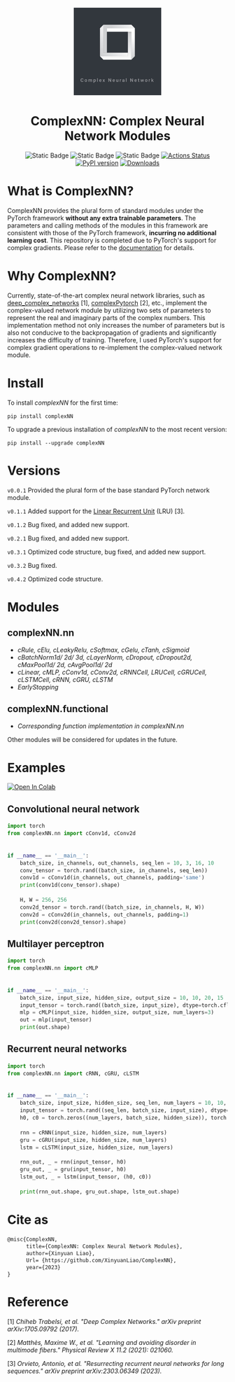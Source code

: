 <p align="center">
  <img src="https://github.com/XinyuanLiao/ComplexNN/blob/main/.github/Images/logo.jpg" width="200px"/>
</p>
<div align="center">
<h1>ComplexNN: Complex Neural Network Modules</h1>

![Static Badge](https://img.shields.io/hexpm/l/plug)
![Static Badge](https://img.shields.io/badge/Language-Python_|_PyTorch-green)
![Static Badge](https://img.shields.io/badge/Platform-Win_|_Mac-pink)
[![Actions Status](https://github.com/XinyuanLiao/ComplexNN/workflows/CodeQL/badge.svg)](https://github.com/XinyuanLiao/ComplexNN/actions)
[![PyPI version](https://img.shields.io/pypi/v/complexNN?color=brightgreen&logo=Python&logoColor=white&label=PyPI%20package)](https://pypi.org/project/complexNN/)
[![Downloads](https://static.pepy.tech/personalized-badge/complexNN?&units=international_system&left_color=grey&right_color=brightgreen&left_text=PyPI%20downloads)](https://pepy.tech/project/complexNN)
</div>

# What is ComplexNN?

ComplexNN provides the plural form of standard modules under the PyTorch framework **without any extra trainable parameters**. The parameters and calling methods of the modules in this framework are consistent with those of the PyTorch framework, **incurring no additional learning cost**. This repository is completed due to PyTorch's support for complex gradients. Please refer to the [documentation](https://pytorch.org/docs/stable/notes/autograd.html#complex-autograd-doc) for details.

# Why ComplexNN?

Currently, state-of-the-art complex neural network libraries, such as [deep_complex_networks](https://github.com/ChihebTrabelsi/deep_complex_networks) [1], [complexPytorch](https://github.com/wavefrontshaping/complexPyTorch) [2], etc., implement the complex-valued network module by utilizing two sets of parameters to represent the real and imaginary parts of the complex numbers. This implementation method not only increases the number of parameters but is also not conducive to the backpropagation of gradients and significantly increases the difficulty of training. Therefore, I used PyTorch's support for complex gradient operations to re-implement the complex-valued network module.

# Install
To install _complexNN_ for the first time:
```
pip install complexNN
```
To upgrade a previous installation of _complexNN_ to the most recent version:
```
pip install --upgrade complexNN
```

# Versions
```v0.0.1``` Provided the plural form of the base standard PyTorch network module.

```v0.1.1``` Added support for the [Linear Recurrent Unit](https://arxiv.org/abs/2303.06349) (LRU) [3].

```v0.1.2``` Bug fixed, and added new support.

```v0.2.1``` Bug fixed, and added new support.

```v0.3.1``` Optimized code structure, bug fixed, and added new support.

```v0.3.2``` Bug fixed.

```v0.4.2``` Optimized code structure.

# Modules

## complexNN.nn
* _cRule, cElu, cLeakyRelu, cSoftmax, cGelu, cTanh, cSigmoid_
* _cBatchNorm1d/ 2d/ 3d, cLayerNorm, cDropout, cDropout2d, cMaxPool1d/ 2d, cAvgPool1d/ 2d_
* _cLinear, cMLP, cConv1d, cConv2d, cRNNCell, LRUCell, cGRUCell, cLSTMCell, cRNN, cGRU, cLSTM_
* _EarlyStopping_

## complexNN.functional
* _Corresponding function implementation in complexNN.nn_

 
Other modules will be considered for updates in the future.

# Examples 
<a target="_blank" href="https://drive.google.com/file/d/1O8SzfJANAmcIjjN6b2E5pIkkjutgx5ov/view?usp=sharing"><img src="https://colab.research.google.com/assets/colab-badge.svg" alt="Open In Colab"/></a>
## Convolutional neural network
```python
import torch
from complexNN.nn import cConv1d, cConv2d


if __name__ == '__main__':
    batch_size, in_channels, out_channels, seq_len = 10, 3, 16, 10
    conv_tensor = torch.rand((batch_size, in_channels, seq_len))
    conv1d = cConv1d(in_channels, out_channels, padding='same')
    print(conv1d(conv_tensor).shape)

    H, W = 256, 256
    conv2d_tensor = torch.rand((batch_size, in_channels, H, W))
    conv2d = cConv2d(in_channels, out_channels, padding=1)
    print(conv2d(conv2d_tensor).shape)
```
## Multilayer perceptron
```python
import torch
from complexNN.nn import cMLP


if __name__ == '__main__':
    batch_size, input_size, hidden_size, output_size = 10, 10, 20, 15
    input_tensor = torch.rand((batch_size, input_size), dtype=torch.cfloat)
    mlp = cMLP(input_size, hidden_size, output_size, num_layers=3)
    out = mlp(input_tensor)
    print(out.shape)
```

## Recurrent neural networks
```python
import torch
from complexNN.nn import cRNN, cGRU, cLSTM


if __name__ == '__main__':
    batch_size, input_size, hidden_size, seq_len, num_layers = 10, 10, 20, 15, 3
    input_tensor = torch.rand((seq_len, batch_size, input_size), dtype=torch.cfloat)
    h0, c0 = torch.zeros((num_layers, batch_size, hidden_size)), torch.zeros((num_layers, batch_size, hidden_size))

    rnn = cRNN(input_size, hidden_size, num_layers)
    gru = cGRU(input_size, hidden_size, num_layers)
    lstm = cLSTM(input_size, hidden_size, num_layers)

    rnn_out, _ = rnn(input_tensor, h0)
    gru_out, _ = gru(input_tensor, h0)
    lstm_out, _ = lstm(input_tensor, (h0, c0))

    print(rnn_out.shape, gru_out.shape, lstm_out.shape)
```

# Cite as
```
@misc{ComplexNN,
      title={ComplexNN: Complex Neural Network Modules},
      author={Xinyuan Liao},
      Url= {https://github.com/XinyuanLiao/ComplexNN}, 
      year={2023}
}
```

# Reference
[1] _Chiheb Trabelsi, et al. "Deep Complex Networks." arXiv preprint arXiv:1705.09792 (2017)._

[2] _Matthès, Maxime W., et al. "Learning and avoiding disorder in multimode fibers." Physical Review X 11.2 (2021): 021060._

[3] _Orvieto, Antonio, et al. "Resurrecting recurrent neural networks for long sequences." arXiv preprint arXiv:2303.06349 (2023)._
